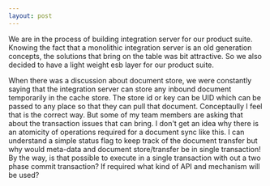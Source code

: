```yaml
---
layout: post
---
```


We are in the process of building integration server for our product suite.  Knowing the fact that a monolithic integration server is an old generation concepts, the solutions that bring on the table was bit attractive.  So we also decided to have a light weight esb layer for our product suite.

When there was a discussion about document store, we were constantly saying that the integration server can store any inbound document temporarily in the cache store.  The store id or key can be UID which can be passed to any place so that they can pull that document.  Conceptaully I feel that is the correct way.  But some of my team members are asking that about the transaction issues that can bring.  I don't get an idea why there is an atomicity of operations required for a document sync like this.  I can understand a simple status flag to keep track of the document transfer but why would meta-data and document store/transfer be in single transaction!  By the way, is that possible to execute in a single transaction with out a two phase commit transaction?  If required what kind of API and mechanism will be used?  

  
